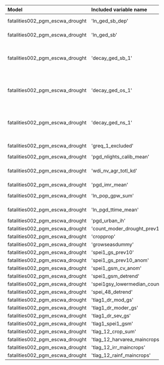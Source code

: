 | Model                           | Included variable name       | Database variable name                      | Transformations                                                                                             |
|:--------------------------------|:-----------------------------|:--------------------------------------------|:------------------------------------------------------------------------------------------------------------|
| fatalities002_pgm_escwa_drought | 'ln_ged_sb_dep'              | 'priogrid_month.ged_sb_best_sum_nokgi'      | ["'ops.ln'", "'missing.replace_na'"]                                                                        |
| fatalities002_pgm_escwa_drought | 'ln_ged_sb'                  | 'priogrid_month.ged_sb_best_sum_nokgi'      | ["'ops.ln'", "'missing.replace_na'"]                                                                        |
| fatalities002_pgm_escwa_drought | 'decay_ged_sb_1'             | 'priogrid_month.ged_sb_best_sum_nokgi'      | ["'missing.replace_na'", "'temporal.decay'", "'temporal.time_since'", "'bool.gte'", "'missing.replace_na'"] |
| fatalities002_pgm_escwa_drought | 'decay_ged_os_1'             | 'priogrid_month.ged_os_best_sum_nokgi'      | ["'missing.replace_na'", "'temporal.decay'", "'temporal.time_since'", "'bool.gte'", "'missing.replace_na'"] |
| fatalities002_pgm_escwa_drought | 'decay_ged_ns_1'             | 'priogrid_month.ged_ns_best_sum_nokgi'      | ["'missing.replace_na'", "'temporal.decay'", "'temporal.time_since'", "'bool.gte'", "'missing.replace_na'"] |
| fatalities002_pgm_escwa_drought | 'greq_1_excluded'            | 'priogrid_year.excluded'                    | ["'missing.fill'", "'bool.gte'"]                                                                            |
| fatalities002_pgm_escwa_drought | 'pgd_nlights_calib_mean'     | 'priogrid_year.nlights_calib_mean'          | ["'missing.replace_na'"]                                                                                    |
| fatalities002_pgm_escwa_drought | 'wdi_nv_agr_totl_kd'         | 'country_year.wdi_nv_agr_totl_kd'           | ["'missing.replace_na'", "'temporal.tlag'", "'missing.replace_na'"]                                         |
| fatalities002_pgm_escwa_drought | 'pgd_imr_mean'               | 'priogrid_year.imr_mean'                    | ["'missing.replace_na'"]                                                                                    |
| fatalities002_pgm_escwa_drought | 'ln_pop_gpw_sum'             | 'priogrid_year.pop_gpw_sum'                 | ["'ops.ln'", "'missing.replace_na'"]                                                                        |
| fatalities002_pgm_escwa_drought | 'ln_pgd_ttime_mean'          | 'priogrid_year.ttime_mean'                  | ["'ops.ln'", "'missing.replace_na'"]                                                                        |
| fatalities002_pgm_escwa_drought | 'pgd_urban_ih'               | 'priogrid_year.urban_ih'                    | ["'missing.replace_na'"]                                                                                    |
| fatalities002_pgm_escwa_drought | 'count_moder_drought_prev10' | 'priogrid_month.count_moder_drought_prev10' | ["'missing.replace_na'"]                                                                                    |
| fatalities002_pgm_escwa_drought | 'cropprop'                   | 'priogrid_month.cropprop'                   | ["'missing.replace_na'"]                                                                                    |
| fatalities002_pgm_escwa_drought | 'growseasdummy'              | 'priogrid_month.growseasdummy'              | ["'missing.replace_na'"]                                                                                    |
| fatalities002_pgm_escwa_drought | 'spei1_gs_prev10'            | 'priogrid_month.spei1_gs_prev10'            | ["'missing.replace_na'"]                                                                                    |
| fatalities002_pgm_escwa_drought | 'spei1_gs_prev10_anom'       | 'priogrid_month.spei1_gs_prev10_anom'       | ["'missing.replace_na'"]                                                                                    |
| fatalities002_pgm_escwa_drought | 'spei1_gsm_cv_anom'          | 'priogrid_month.spei1_gsm_cv_anom'          | ["'missing.replace_na'"]                                                                                    |
| fatalities002_pgm_escwa_drought | 'spei1_gsm_detrend'          | 'priogrid_month.spei1_gsm_detrend'          | ["'missing.replace_na'"]                                                                                    |
| fatalities002_pgm_escwa_drought | 'spei1gsy_lowermedian_count' | 'priogrid_month.spei1gsy_lowermedian_count' | ["'missing.replace_na'"]                                                                                    |
| fatalities002_pgm_escwa_drought | 'spei_48_detrend'            | 'priogrid_month.spei_48_detrend'            | ["'missing.replace_na'"]                                                                                    |
| fatalities002_pgm_escwa_drought | 'tlag1_dr_mod_gs'            | 'priogrid_month.tlag1_dr_mod_gs'            | ["'missing.replace_na'"]                                                                                    |
| fatalities002_pgm_escwa_drought | 'tlag1_dr_moder_gs'          | 'priogrid_month.tlag1_dr_moder_gs'          | ["'missing.replace_na'"]                                                                                    |
| fatalities002_pgm_escwa_drought | 'tlag1_dr_sev_gs'            | 'priogrid_month.tlag1_dr_sev_gs'            | ["'missing.replace_na'"]                                                                                    |
| fatalities002_pgm_escwa_drought | 'tlag1_spei1_gsm'            | 'priogrid_month.tlag1_spei1_gsm'            | ["'missing.replace_na'"]                                                                                    |
| fatalities002_pgm_escwa_drought | 'tlag_12_crop_sum'           | 'priogrid_month.tlag_12_crop_sum'           | ["'missing.replace_na'"]                                                                                    |
| fatalities002_pgm_escwa_drought | 'tlag_12_harvarea_maincrops' | 'priogrid_month.tlag_12_harvarea_maincrops' | ["'missing.replace_na'"]                                                                                    |
| fatalities002_pgm_escwa_drought | 'tlag_12_irr_maincrops'      | 'priogrid_month.tlag_12_irr_maincrops'      | ["'missing.replace_na'"]                                                                                    |
| fatalities002_pgm_escwa_drought | 'tlag_12_rainf_maincrops'    | 'priogrid_month.tlag_12_rainf_maincrops'    | ["'missing.replace_na'"]                                                                                    |